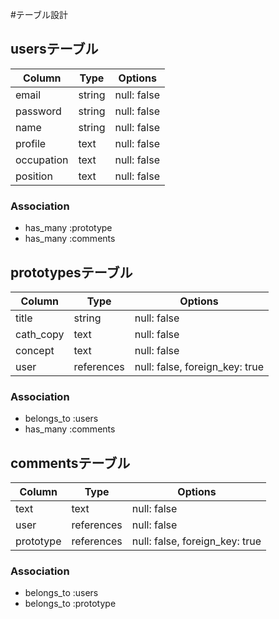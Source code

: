 #テーブル設計

## usersテーブル

| Column     | Type   | Options     |
| ---------- | ------ | ----------- |
| email      | string | null: false |
| password   | string | null: false |
| name       | string | null: false |
| profile    | text   | null: false |
| occupation | text   | null: false |
| position   | text   | null: false |

### Association

- has_many :prototype
- has_many :comments

## prototypesテーブル

| Column    | Type       | Options                        |
| --------- | ---------- | ------------------------------ |
| title     | string     | null: false                    |
| cath_copy | text       | null: false                    |
| concept   | text       | null: false                    |
| user      | references | null: false, foreign_key: true |

### Association

- belongs_to :users
- has_many :comments

## commentsテーブル

| Column    | Type       | Options                        |
| --------- | ---------- | ------------------------------ |
| text      | text       | null: false                    |
| user      | references | null: false                    |
| prototype | references | null: false, foreign_key: true |

### Association

- belongs_to :users
- belongs_to :prototype